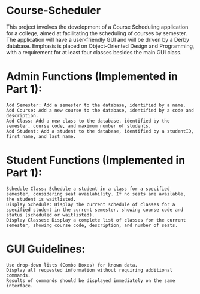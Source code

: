 # Course-Scheduler

This project involves the development of a Course Scheduling application for a college, aimed at facilitating the scheduling of courses by semester. The application will have a user-friendly GUI and will be driven by a Derby database. Emphasis is placed on Object-Oriented Design and Programming, with a requirement for at least four classes besides the main GUI class.

# Admin Functions (Implemented in Part 1):

    Add Semester: Add a semester to the database, identified by a name.
    Add Course: Add a new course to the database, identified by a code and description.
    Add Class: Add a new class to the database, identified by the semester, course code, and maximum number of students.
    Add Student: Add a student to the database, identified by a studentID, first name, and last name.

# Student Functions (Implemented in Part 1):

    Schedule Class: Schedule a student in a class for a specified semester, considering seat availability. If no seats are available, the student is waitlisted.
    Display Schedule: Display the current schedule of classes for a specified student in the current semester, showing course code and status (scheduled or waitlisted).
    Display Classes: Display a complete list of classes for the current semester, showing course code, description, and number of seats.

# GUI Guidelines:

    Use drop-down lists (Combo Boxes) for known data.
    Display all requested information without requiring additional commands.
    Results of commands should be displayed immediately on the same interface.
